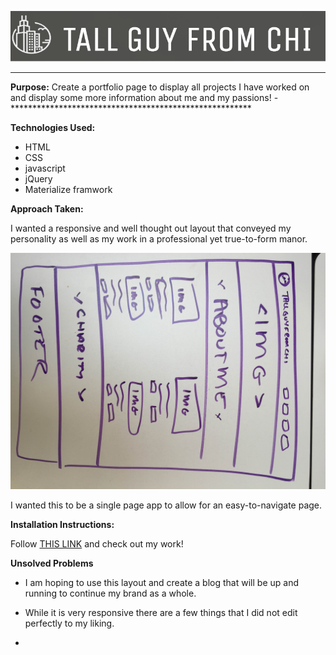 
![MAIN HEADER IMAGE](images/tgfc-title.png)

*******************************************************

**Purpose:** Create a portfolio page to display all projects I have worked on and display some more information about me and my passions!
-*******************************************************

**Technologies Used:**
- HTML
- CSS
- javascript
- jQuery
- Materialize framwork


**Approach Taken:**

I wanted a responsive and well thought out layout that conveyed my personality as well as my work in a professional yet true-to-form manor.

![MAIN HEADER IMAGE](images/IMG_7737.JPG)

I wanted this to be a single page app to allow for an easy-to-navigate page.


**Installation Instructions:**

Follow <a href="http://wileysb88.github.io/portfolio/">THIS LINK</a> and check out my work!



**Unsolved Problems**

- I am hoping to use this layout and create a blog that will be up and running to continue my brand as a whole.

- While it is very responsive there are a few things that I did not edit perfectly to my liking.

- 
